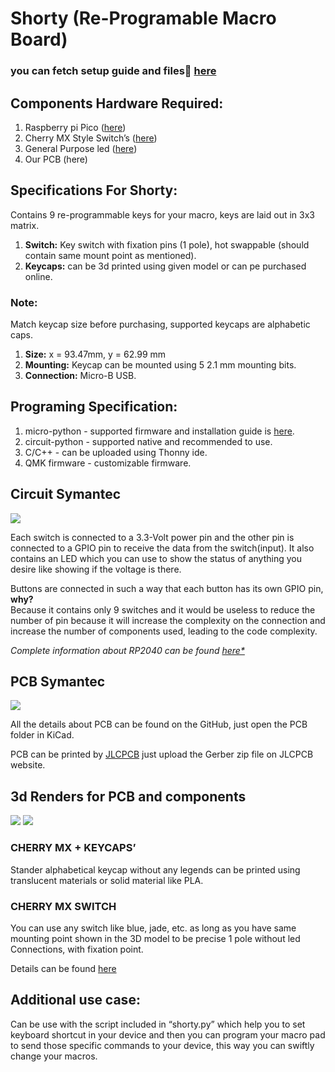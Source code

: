 # **Shorty (Re-Programable Macro Board)**

### you can fetch setup guide and files📂 [here](https://sb2001nov.github.io/shorty/)

## **Components Hardware Required:**

1. Raspberry pi Pico ([here](https://datasheets.raspberrypi.com/pico/pico-datasheet.pdf))
1. Cherry MX Style Switch’s ([here](https://cdn.sparkfun.com/datasheets/Components/Switches/MX%20Series.pdf))
1. General Purpose led ([here](https://learn.adafruit.com/all-about-leds/what-is-an-led))
1. Our PCB (here)

## **Specifications For Shorty:**

Contains 9 re-programmable keys for your macro, keys are laid out in 3x3 matrix.

1. **Switch:** Key switch with fixation pins (1 pole), hot swappable (should contain same mount point as mentioned).
1. **Keycaps:** can be 3d printed using given model or can pe purchased online.

### **Note:**
Match keycap size before purchasing, supported keycaps are alphabetic caps.

1. **Size:** x = 93.47mm, y = 62.99 mm
1. **Mounting:** Keycap can be mounted using 5 2.1 mm mounting bits.
1. **Connection:** Micro-B USB.

## **Programing Specification:**

1. micro-python - supported firmware and installation guide is [here](https://projects.raspberrypi.org/en/projects/getting-started-with-the-pico/3).
1. circuit-python - supported native and recommended to use.
1. C/C++ - can be uploaded using Thonny ide.
1. QMK firmware - customizable firmware.

## **Circuit Symantec**

![](img/md_src/circuit.png)

Each switch is connected to a 3.3-Volt power pin and the other pin is connected to a GPIO pin to receive the data from the switch(input).
It also contains an LED which you can use to show the status of anything you desire like showing if the voltage is there.

Buttons are connected in such a way that each button has its own GPIO pin, **why?**
</br>
Because it contains only 9 switches and it would be useless to reduce the number of pin because it will increase the complexity on the connection and increase the number of components used, leading to the code complexity.

*Complete information about RP2040 can be found [here*](https://datasheets.raspberrypi.com/pico/pico-datasheet.pdf)*

## **PCB Symantec**

![](img/md_src/pcb.png)

All the details about PCB can be found on the GitHub, just open the PCB folder in KiCad.

PCB can be printed by [JLCPCB](https://cart.jlcpcb.com/) just upload the Gerber zip file on JLCPCB website.


## **3d Renders for PCB and components**
![](img/md_src/keycap.png)
![](img/md_src/switch.png)

### **CHERRY MX + KEYCAPS’**
Stander alphabetical keycap without any legends can be printed using translucent materials or solid material like PLA.

### **CHERRY MX SWITCH**
You can use any switch like blue, jade, etc. as long as you have same mounting point shown in the 3D model to be precise 1 pole without led Connections, with fixation point.

Details can be found [here](https://cdn.sparkfun.com/datasheets/Components/Switches/MX%20Series.pdf)

## **Additional use case:**
Can be use with the script included in “shorty.py” which help you to set keyboard shortcut in your device and then you can program your macro pad to send those specific commands to your device, this way you can swiftly change your macros.
